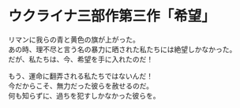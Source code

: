 # ウクライナ三部作第三作「希望」

リマンに我らの青と黄色の旗が上がった。  
あの時、理不尽と言う名の暴力に晒された私たちには絶望しかなかった。  
だが、私たちは、今、希望を手に入れたのだ！

もう、運命に翻弄される私たちではないんだ！  
今だからこそ、無力だった彼らを赦せるのだ。  
何も知らずに、過ちを犯すしかなかった彼らを。
